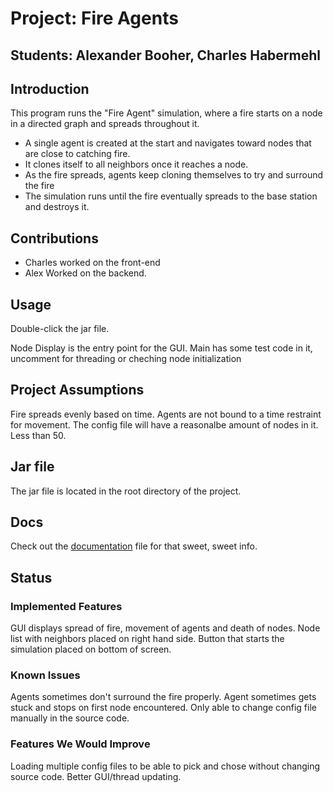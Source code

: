 # Project: Fire Agents
## Students:  Alexander Booher, Charles Habermehl

## Introduction
This program runs the "Fire Agent" simulation, where a fire starts on a node in a directed graph
and spreads throughout it.

- A single agent is created at the start and navigates toward nodes that are close to catching fire.
- It clones itself to all neighbors once it reaches a node.
- As the fire spreads, agents keep cloning themselves to try and surround the fire
- The simulation runs until the fire eventually spreads to the base station and destroys it.

## Contributions
- Charles worked on the front-end
- Alex Worked on the backend.

## Usage
Double-click the jar file.

Node Display is the entry point for the GUI.
Main has some test code in it, uncomment for threading or cheching node initialization

## Project Assumptions
Fire spreads evenly based on time. Agents are not bound to a time restraint for movement. 
The config file will have a reasonalbe amount of nodes in it. Less than 50.


## Jar file 
The jar file is located in the root directory of the project.

## Docs
Check out the [documentation](../doc/doc.MD) file for that sweet, sweet info.

## Status
### Implemented Features
GUI displays spread of fire, movement of agents and death of nodes. 
Node list with neighbors placed on right hand side.
Button that starts the simulation placed on bottom of screen. 

### Known Issues
Agents sometimes don't surround the fire properly.
Agent sometimes gets stuck and stops on first node encountered. 
Only able to change config file manually in the source code. 

### Features We Would Improve
Loading multiple config files to be able to pick and chose without changing source
code.
Better GUI/thread updating.